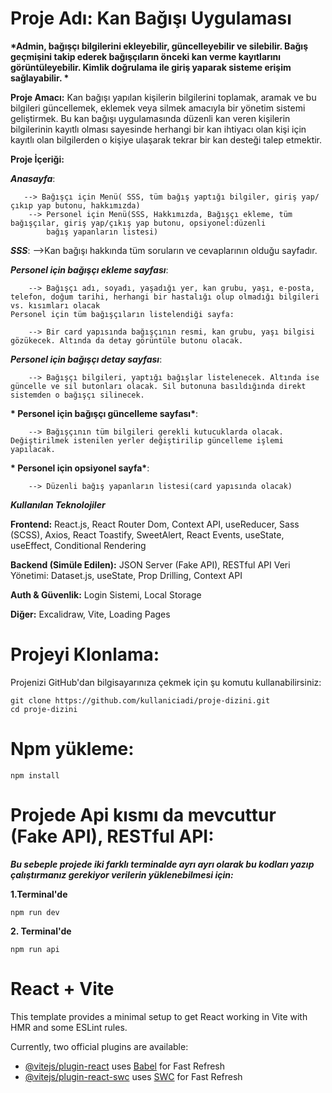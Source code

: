 # Proje Adı: Kan Bağışı Uygulaması
__*Admin, bağışçı bilgilerini ekleyebilir, güncelleyebilir ve silebilir. Bağış geçmişini 
takip ederek bağışçıların önceki kan verme kayıtlarını görüntüleyebilir. Kimlik 
doğrulama ile giriş yaparak sisteme erişim sağlayabilir. *__

**Proje Amacı:** Kan bağışı yapılan kişilerin bilgilerini toplamak, aramak ve bu bilgileri güncellemek, eklemek veya silmek amacıyla bir yönetim sistemi geliştirmek. Bu kan bağışı uygulamasında düzenli kan veren kişilerin bilgilerinin kayıtlı olması sayesinde herhangi bir kan ihtiyacı
olan kişi için kayıtlı olan bilgilerden o kişiye ulaşarak tekrar bir kan desteği talep etmektir.

**Proje İçeriği:**

__*Anasayfa*__:

       --> Bağışçı için Menü( SSS, tüm bağış yaptığı bilgiler, giriş yap/çıkıp yap butonu, hakkımızda)
        --> Personel için Menü(SSS, Hakkımızda, Bağışçı ekleme, tüm bağışçılar, giriş yap/çıkış yap butonu, opsiyonel:düzenli
            bağış yapanların listesi)

__*SSS*__:
      -->Kan bağışı hakkında tüm soruların ve cevaplarının olduğu sayfadır.

      
__*Personel için bağışçı ekleme sayfası*__:
    
        --> Bağışçı adı, soyadı, yaşadığı yer, kan grubu, yaşı, e-posta, telefon, doğum tarihi, herhangi bir hastalığı olup olmadığı bilgileri vs. kısımları olacak
    Personel için tüm bağışçıların listelendiği sayfa:
    
        --> Bir card yapısında bağışçının resmi, kan grubu, yaşı bilgisi gözükecek. Altında da detay görüntüle butonu olacak.
        
__*Personel için bağışçı detay sayfası*__:
    
        --> Bağışçı bilgileri, yaptığı bağışlar listelenecek. Altında ise güncelle ve sil butonları olacak. Sil butonuna basıldığında direkt sistemden o bağışçı silinecek.
 __* Personel için bağışçı güncelleme sayfası*__:
   
        --> Bağışçının tüm bilgileri gerekli kutucuklarda olacak. Değiştirilmek istenilen yerler değiştirilip güncelleme işlemi yapılacak.
 __* Personel için opsiyonel sayfa*__:
   
        --> Düzenli bağış yapanların listesi(card yapısında olacak)

__*Kullanılan Teknolojiler*__

**Frontend:** React.js, React Router Dom, Context API, useReducer, Sass (SCSS), 
Axios, React Toastify, SweetAlert, React Events, useState, useEffect, Conditional 
Rendering 

**Backend (Simüle Edilen):** JSON Server (Fake API), RESTful API 
Veri Yönetimi: Dataset.js, useState, Prop Drilling, Context API 

**Auth & Güvenlik:** Login Sistemi, Local Storage

**Diğer:** Excalidraw, Vite, Loading Pages


# Projeyi Klonlama:

Projenizi GitHub'dan bilgisayarınıza çekmek için şu komutu kullanabilirsiniz:

    git clone https://github.com/kullaniciadi/proje-dizini.git
    cd proje-dizini


# Npm yükleme:

    npm install


# Projede Api kısmı da mevcuttur (Fake API), RESTful API:

__*Bu sebeple projede iki farklı terminalde ayrı ayrı olarak bu kodları yazıp çalıştırmanız gerekiyor verilerin yüklenebilmesi için:*__

**1.Terminal'de**

    npm run dev

**2. Terminal'de**

    npm run api




# React + Vite

This template provides a minimal setup to get React working in Vite with HMR and some ESLint rules.

Currently, two official plugins are available:

- [@vitejs/plugin-react](https://github.com/vitejs/vite-plugin-react/blob/main/packages/plugin-react/README.md) uses [Babel](https://babeljs.io/) for Fast Refresh
- [@vitejs/plugin-react-swc](https://github.com/vitejs/vite-plugin-react-swc) uses [SWC](https://swc.rs/) for Fast Refresh
